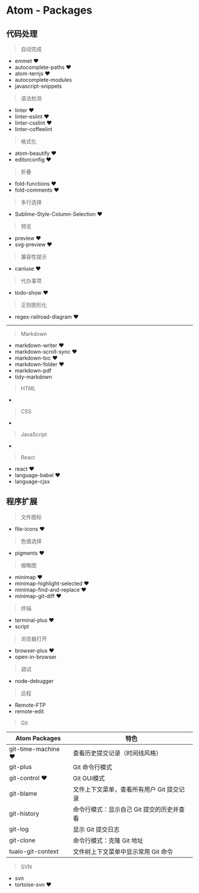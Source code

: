 # Atom - Packages

## 代码处理

> 自动完成

* emmet ♥
* autocomplete-paths ♥
* atom-ternjs ♥
* autocomplete-modules
* javascript-snippets

> 语法检测

* linter ♥
* linter-eslint ♥
* linter-csslint ♥
* linter-coffeelint

> 格式化

* atom-beautify ♥
* editorconfig ♥

> 折叠

* fold-functions ♥
* fold-comments ♥

> 多行选择

* Sublime-Style-Column-Selection ♥

> 预览

* preview ♥
* svg-preview ♥

> 兼容性提示

* caniuse ♥

> 代办事项

* todo-show ♥

> 正则图形化

* regex-railroad-diagram ♥

---

> Markdown

* markdown-writer ♥
* markdown-scroll-sync ♥
* markdown-toc ♥
* markdown-folder ♥
* markdown-pdf
* tidy-markdown

> HTML

*

> CSS

*

> JavaScript

*

> React

* react ♥
* language-babel ♥
* language-cjsx

## 程序扩展

> 文件图标

* file-icons ♥

> 色值选择

* pigments ♥

> 缩略图

* minimap ♥
* minimap-highlight-selected ♥
* minimap-find-and-replace ♥
* minimap-git-diff ♥

> 终端

* terminal-plus ♥
* script

> 浏览器打开

* browser-plus ♥
* open-in-browser

> 调试

* node-debugger

> 远程

* Remote-FTP
* remote-edit

> Git

Atom Packages | 特色
---|---
git-time-machine ♥ | 查看历史提交记录（时间线风格）
git-plus | Git 命令行模式
git-control ♥ | Git GUI模式
git-blame | 文件上下文菜单，查看所有用户 Git 提交记录
git-history | 命令行模式：显示自己 Git 提交的历史并查看
git-log | 显示 Git 提交日志
git-clone | 命令行模式：克隆 Git 地址
tualo-git-context | 文件树上下文菜单中显示常用 Git 命令

> SVN

* svn
* tortoise-svn ♥
